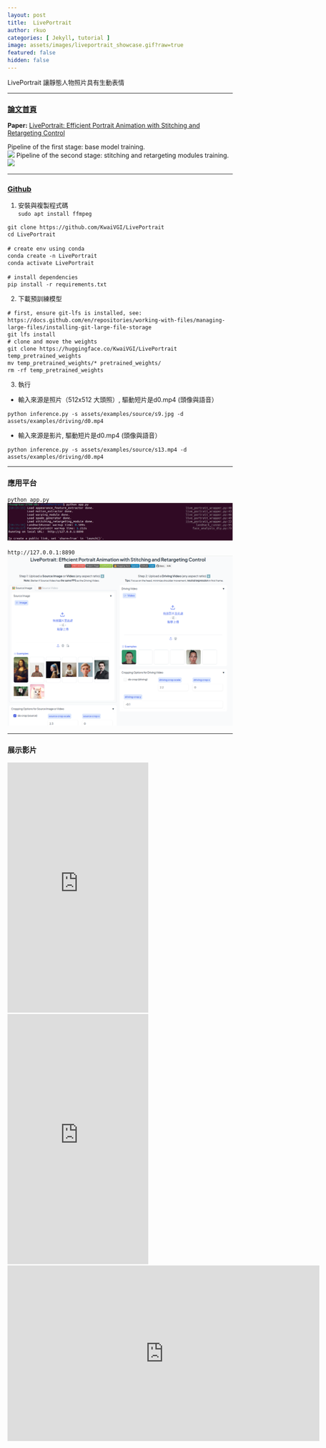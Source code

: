 ```yaml
---
layout: post
title:  LivePortrait
author: rkuo
categories: [ Jekyll, tutorial ]
image: assets/images/liveportrait_showcase.gif?raw=true
featured: false
hidden: false
---
```

LivePortrait 讓靜態人物照片具有生動表情 

---
### [論文首頁](https://liveportrait.github.io)
**Paper:** [LivePortrait: Efficient Portrait Animation with Stitching and Retargeting Control](https://arxiv.org/pdf/2407.03168)<br>

Pipeline of the first stage: base model training.<br>
![](https://liveportrait.github.io/src/img/pipeline_first_stage.jpg)
Pipeline of the second stage: stitching and retargeting modules training.<br>
![](https://liveportrait.github.io/src/img/pipeline_second_stage.jpg)

---
### [Github](https://github.com/KwaiVGI/LivePortrait)
1) 安裝與複製程式碼<br>
`sudo apt install ffmpeg`<br>

```
git clone https://github.com/KwaiVGI/LivePortrait
cd LivePortrait

# create env using conda
conda create -n LivePortrait 
conda activate LivePortrait

# install dependencies
pip install -r requirements.txt
```

2) 下載預訓練模型<br>
```
# first, ensure git-lfs is installed, see: https://docs.github.com/en/repositories/working-with-files/managing-large-files/installing-git-large-file-storage
git lfs install
# clone and move the weights
git clone https://huggingface.co/KwaiVGI/LivePortrait temp_pretrained_weights
mv temp_pretrained_weights/* pretrained_weights/
rm -rf temp_pretrained_weights
```

3) 執行<br>
* 輸入來源是照片（512x512 大頭照）, 驅動短片是d0.mp4 (頭像與語音）
```
python inference.py -s assets/examples/source/s9.jpg -d assets/examples/driving/d0.mp4
```

* 輸入來源是影片, 驅動短片是d0.mp4 (頭像與語音）
```
python inference.py -s assets/examples/source/s13.mp4 -d assets/examples/driving/d0.mp4
```

---
### 應用平台
`python app.py`<br>
![](https://github.com/rkuo2000/GenAI-projects/blob/master/assets/images/liveportrait_app.png?raw=true)

`http://127.0.0.1:8890`<br>
![](https://github.com/rkuo2000/GenAI-projects/blob/master/assets/images/liveportrait_app_webui.png?raw=true)

---
### 展示影片
<iframe width="315" height="560" src="https://www.youtube.com/embed/HYllSDxbKkI" title="LivePortrait s7--d20" frameborder="0" allow="accelerometer; autoplay; clipboard-write; encrypted-media; gyroscope; picture-in-picture; web-share" referrerpolicy="strict-origin-when-cross-origin" allowfullscreen></iframe>

<iframe width="315" height="560" src="https://www.youtube.com/embed/sVAxE-0tIpI" title="Hedra 深夜情歌" frameborder="0" allow="accelerometer; autoplay; clipboard-write; encrypted-media; gyroscope; picture-in-picture; web-share" referrerpolicy="strict-origin-when-cross-origin" allowfullscreen></iframe>

<iframe width="698" height="393" src="https://www.youtube.com/embed/wBO0VsiWC2s" title="LivePortrait ~ Kai Trump" frameborder="0" allow="accelerometer; autoplay; clipboard-write; encrypted-media; gyroscope; picture-in-picture; web-share" referrerpolicy="strict-origin-when-cross-origin" allowfullscreen></iframe>

